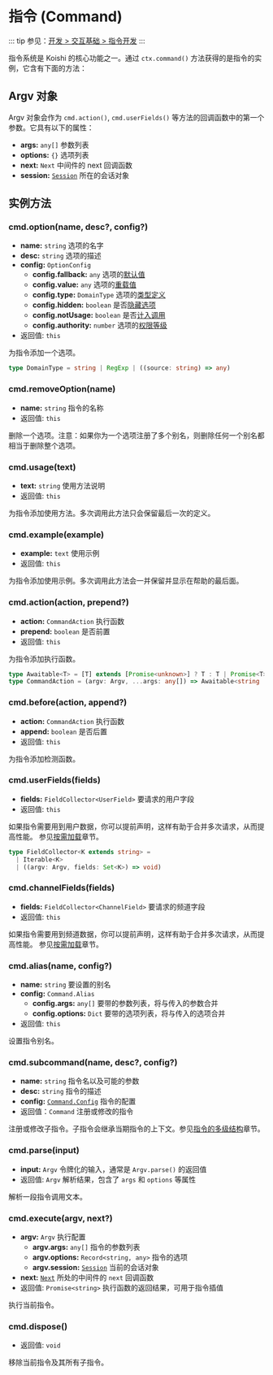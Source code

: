 # 指令 (Command)

::: tip
参见：[开发 > 交互基础 > 指令开发](../../guide/basic/command.md)
:::

指令系统是 Koishi 的核心功能之一。通过 `ctx.command()` 方法获得的是指令的实例，它含有下面的方法：

## Argv 对象

Argv 对象会作为 `cmd.action()`, `cmd.userFields()` 等方法的回调函数中的第一个参数。它具有以下的属性：

- **args:** `any[]` 参数列表
- **options:** `{}` 选项列表
- **next:** `Next` 中间件的 next 回调函数
- **session:** [`Session`](./session.md) 所在的会话对象

## 实例方法

### cmd.option(name, desc?, config?)

- **name:** `string` 选项的名字
- **desc:** `string` 选项的描述
- **config:** `OptionConfig`
  - **config.fallback:** `any` 选项的[默认值](../../guide/basic/command.md#选项的默认值)
  - **config.value:** `any` 选项的[重载值](../../guide/basic/command.md#选项的重载)
  - **config.type:** `DomainType` 选项的[类型定义](../../guide/basic/command.md#选项的临时类型)
  - **config.hidden:** `boolean` 是否[隐藏选项](../../guide/basic/command.md#隐藏指令和选项)
  - **config.notUsage:** `boolean` 是否[计入调用](../../manual/usage/command.md#速率限制)
  - **config.authority:** `number` 选项的[权限等级](../../manual/usage/command.md#权限管理)
- 返回值: `this`

为指令添加一个选项。

```ts
type DomainType = string | RegExp | ((source: string) => any)
```

### cmd.removeOption(name)

- **name:** `string` 指令的名称
- 返回值: `this`

删除一个选项。注意：如果你为一个选项注册了多个别名，则删除任何一个别名都相当于删除整个选项。

### cmd.usage(text)

- **text:** `string` 使用方法说明
- 返回值: `this`

为指令添加使用方法。多次调用此方法只会保留最后一次的定义。

### cmd.example(example)

- **example:** `text` 使用示例
- 返回值: `this`

为指令添加使用示例。多次调用此方法会一并保留并显示在帮助的最后面。

### cmd.action(action, prepend?)

- **action:** `CommandAction` 执行函数
- **prepend:** `boolean` 是否前置
- 返回值: `this`

为指令添加执行函数。

```ts
type Awaitable<T> = [T] extends [Promise<unknown>] ? T : T | Promise<T>
type CommandAction = (argv: Argv, ...args: any[]) => Awaitable<string | void>
```

### cmd.before(action, append?)

- **action:** `CommandAction` 执行函数
- **append:** `boolean` 是否后置
- 返回值: `this`

为指令添加检测函数。

### cmd.userFields(fields)

- **fields:** `FieldCollector<UserField>` 要请求的用户字段
- 返回值: `this`

如果指令需要用到用户数据，你可以提前声明，这样有助于合并多次请求，从而提高性能。
参见[按需加载](../../guide/database/builtin.md#声明所需字段)章节。

```ts
type FieldCollector<K extends string> =
  | Iterable<K>
  | ((argv: Argv, fields: Set<K>) => void)
```

### cmd.channelFields(fields)

- **fields:** `FieldCollector<ChannelField>` 要请求的频道字段
- 返回值: `this`

如果指令需要用到频道数据，你可以提前声明，这样有助于合并多次请求，从而提高性能。
参见[按需加载](../../guide/database/builtin.md#声明所需字段)章节。

### cmd.alias(name, config?)

- **name:** `string` 要设置的别名
- **config:** `Command.Alias`
  - **config.args:** `any[]` 要带的参数列表，将与传入的参数合并
  - **config.options:** `Dict` 要带的选项列表，将与传入的选项合并
- 返回值: `this`

设置指令别名。

### cmd.subcommand(name, desc?, config?)

- **name:** `string` 指令名以及可能的参数
- **desc:** `string` 指令的描述
- **config:** [`Command.Config`](./context.md#ctx-command) 指令的配置
- 返回值：`Command` 注册或修改的指令

注册或修改子指令。子指令会继承当期指令的上下文。参见[指令的多级结构](../../guide/basic/command.md#指令的多级结构)章节。

### cmd.parse(input)

- **input:** `Argv` 令牌化的输入，通常是 `Argv.parse()` 的返回值
- 返回值: `Argv` 解析结果，包含了 `args` 和 `options` 等属性

解析一段指令调用文本。

### cmd.execute(argv, next?)

- **argv:** `Argv` 执行配置
  - **argv.args:** `any[]` 指令的参数列表
  - **argv.options:** `Record<string, any>` 指令的选项
  - **argv.session:** [`Session`](./session.md) 当前的会话对象
- **next:** [`Next`](../../guide/basic/middleware.md) 所处的中间件的 `next` 回调函数
- 返回值: `Promise<string>` 执行函数的返回结果，可用于指令插值

执行当前指令。

### cmd.dispose()

- 返回值: `void`

移除当前指令及其所有子指令。
